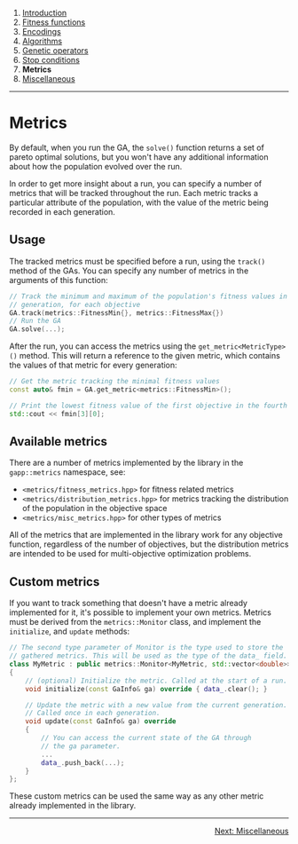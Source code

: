 ﻿
1. [Introduction](introduction.md)  
2. [Fitness functions](fitness-functions.md)  
3. [Encodings](encodings.md)  
4. [Algorithms](algorithms.md)  
5. [Genetic operators](genetic-operators.md)  
6. [Stop conditions](stop-conditions.md)  
7. **Metrics**  
8. [Miscellaneous](miscellaneous.md)

------------------------------------------------------------------------------------------------

# Metrics

By default, when you run the GA, the `solve()` function returns a set
of pareto optimal solutions, but you won't have any additional information
about how the population evolved over the run.

In order to get more insight about a run, you can specify a number of metrics
that will be tracked throughout the run. Each metric tracks a particular attribute
of the population, with the value of the metric being recorded in each generation.

## Usage

The tracked metrics must be specified before a run, using the `track()`
method of the GAs. You can specify any number of metrics in the arguments
of this function:

```cpp
// Track the minimum and maximum of the population's fitness values in each
// generation, for each objective
GA.track(metrics::FitnessMin{}, metrics::FitnessMax{})
// Run the GA
GA.solve(...);
```

After the run, you can access the metrics using the `get_metric<MetricType>()` method.
This will return a reference to the given metric, which contains the values of that
metric for every generation:

```cpp
// Get the metric tracking the minimal fitness values
const auto& fmin = GA.get_metric<metrics::FitnessMin>();

// Print the lowest fitness value of the first objective in the fourth generation
std::cout << fmin[3][0];
```

## Available metrics

There are a number of metrics implemented by the library in the
`gapp::metrics` namespace, see:

  - `<metrics/fitness_metrics.hpp>` for fitness related metrics
  - `<metrics/distribution_metrics.hpp>` for metrics tracking
    the distribution of the population in the objective space
  - `<metrics/misc_metrics.hpp>` for other types of metrics

All of the metrics that are implemented in the library work for any objective
function, regardless of the number of objectives, but the distribution metrics
are intended to be used for multi-objective optimization problems.

## Custom metrics

If you want to track something that doesn't have a metric already implemented 
for it, it's possible to implement your own metrics. Metrics must be derived
from the `metrics::Monitor` class, and implement the `initialize`, and `update`
methods:

```cpp
// The second type parameter of Monitor is the type used to store the
// gathered metrics. This will be used as the type of the data_ field.
class MyMetric : public metrics::Monitor<MyMetric, std::vector<double>>
{
    // (optional) Initialize the metric. Called at the start of a run.
    void initialize(const GaInfo& ga) override { data_.clear(); }

    // Update the metric with a new value from the current generation.
    // Called once in each generation.
    void update(const GaInfo& ga) override
    {
        // You can access the current state of the GA through
        // the ga parameter.
        ...
        data_.push_back(...);
    }
};
```

These custom metrics can be used the same way as any other metric already
implemented in the library.

------------------------------------------------------------------------------------------------

[<p align="right">Next: Miscellaneous</p>](miscellaneous.md)
